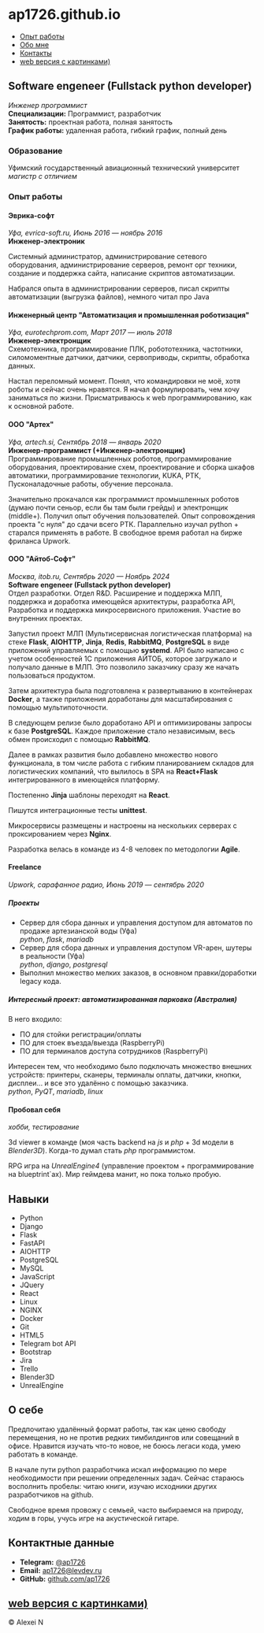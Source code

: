 
# ap1726.github.io

- [Опыт работы](#Опыт-работы)
- [Обо мне](#О-себе)
- [Контакты](#Контакты)
- [web версия с картинками)](https://ap1726.github.io)

## Software engeneer (Fullstack python developer)

*Инженер программист*  
**Специализации:** Программист, разработчик  
**Занятость:** проектная работа, полная занятость  
**График работы:** удаленная работа, гибкий график, полный день  

### Образование

Уфимский государственный авиационный технический университет  
*магистр с отличием*

### Опыт работы

#### Эврика-софт

*Уфа, evrica-soft.ru, Июнь 2016 — ноябрь 2016*  
**Инженер-электроник**  

Системный администратор, администрирование сетевого оборудования, администрирование серверов, ремонт орг техники, создание и поддержка сайта, написание скриптов автоматизации.

Набрался опыта в администрировании серверов, писал скрипты автоматизации (выгрузка файлов), немного читал про Java

#### Инженерный центр "Автоматизация и промышленная роботизация"

*Уфа, eurotechprom.com, Март 2017 — июль 2018*  
**Инженер-электронщик**  
Схемотехника, программирование ПЛК, робототехника, частотники, силомоментные датчики, датчики, сервоприводы, скрипты, обработка данных.

Настал переломный момент. Понял, что командировки не моё, хотя роботы и сейчас очень нравятся. Я начал формулировать, чем хочу заниматься по жизни. Присматриваюсь к web программированию, как к основной работе.

#### ООО "Артех"

*Уфа, artech.si, Сентябрь 2018 — январь 2020*  
**Инженер-программист (+Инженер-электронщик)**  
Программирование промышленных роботов, программирование оборудования, проектирование схем, проектирование и сборка шкафов автоматики, программирование технологии, KUKA, РТК, Пусконаладочные работы, обучение персонала.

Значительно прокачался как программист промышленных роботов (думаю почти сеньор, если бы там были грейды) и электронщик (middle+). Получил опыт обучения пользователей. Опыт сопровождения проекта "с нуля" до сдачи всего РТК. Параллельно изучал python + старался применять в работе. В свободное время работал на бирже фриланса Upwork.

#### ООО "Айтоб-Софт"

*Москва, itob.ru, Сентябрь 2020 — Ноябрь 2024*  
**Software engeneer (Fullstack python developer)**  
Отдел разработки. Отдел R&D. Расширение и поддержка МЛП, поддержка и доработка имеющейся архитектуры, разработка API, Разработка и поддержка микросервисного приложения. Участие во внутренних проектах.

Запустил проект МЛП (Мультисервисная логистическая платформа) на стеке **Flask**, **AIOHTTP**, **Jinja**, **Redis**, **RabbitMQ**, **PostgreSQL** в виде приложений управляемых с помощью **systemd**. API было написано с учетом особенностей 1С приложения АЙТОБ, которое загружало и получало данные в МЛП. Это позволило заказчику сразу же начать пользоваться продуктом.

Затем архитектура была подготовлена к развертыванию в контейнерах **Docker**, а также приложения доработаны для масштабирования с помощью мультипоточности.

В следующем релизе было доработано API и оптимизированы запросы к базе **PostgreSQL**. Каждое приложение стало независимым, весь обмен происходил с помощью **RabbitMQ**.

Далее в рамках развития было добавлено множество нового функционала, в том числе работа с гибким планированием складов для логистических компаний, что вылилось в SPA на **React+Flask** интегрированного в имеющейся платформу.

Постепенно **Jinja** шаблоны переходят на **React**.

Пишутся интеграционные тесты **unittest**.

Микросервисы размещены и настроены на нескольких серверах с проксированием через **Nginx**.

Разработка велась в команде из 4-8 человек по методологии **Agile**.

#### Freelance

*Upwork, сарафанное радио, Июнь 2019 — сентябрь 2020*  

##### Проекты

- Сервер для сбора данных и управления доступом для автоматов по продаже артезианской воды (Уфа)  
  *python*, *flask*, *mariadb*
- Сервер для сбора данных и управления доступом VR-арен, шутеры в реальности (Уфа)  
  *python*, *django*, *postgresql*
- Выполнил множество мелких заказов, в основном правки/доработки legacy кода.

##### Интересный проект: автоматизированная парковка (Австралия)

В него входило:

- ПО для стойки регистрации/оплаты
- ПО для стоек въезда/выезда (RaspberryPi)
- ПО для терминалов доступа сотрудников (RaspberryPi)

Интересен тем, что необходимо было подключать множество внешних устройств: принтеры, сканеры, терминалы оплаты, датчики, кнопки, дисплеи... и все это удалённо с помощью заказчика.  
*python*, *PyQT*, *mariadb*, *linux*

#### Пробовал себя

*хобби, тестирование*  

3d viewer в команде (моя часть backend на *js* и *php* + 3d модели в *Blender3D*). Когда-то думал стать *php* программистом.

RPG игра на *UnrealEngine4* (управление проектом + программирование на blueptrint`ах). Мир геймдева манит, но пока только пробую.

## Навыки

- Python
- Django
- Flask
- FastAPI
- AIOHTTP
- PostgreSQL
- MySQL
- JavaScript
- JQuery
- React
- Linux
- NGINX
- Docker
- Git
- HTML5
- Telegram bot API
- Bootstrap
- Jira
- Trello
- Blender3D
- UnrealEngine

## О себе

Предпочитаю удалённый формат работы, так как ценю свободу перемещения, но не против редких тимбилдингов или совещаний в офисе. Нравится изучать что-то новое, не боюсь легаси кода, умею работать в команде.

В начале пути python разработчика искал информацию по мере необходимости при решении определенных задач. Сейчас стараюсь восполнить пробелы: читаю книги, изучаю исходники других разработчиков на github.

Свободное время провожу с семьей, часто выбираемся на природу, ходим в горы, учусь игре на акустической гитаре.

## Контактные данные

- **Telegram:** [@ap1726](https://t.me/ap1726)
- **Email:** [ap1726@levdev.ru](mailto:ap1726@levdev.ru)
- **GitHub:** [github.com/ap1726](https://github.com/ap1726)

[web версия с картинками)](https://ap1726.github.io)
---

&copy; Alexei N
